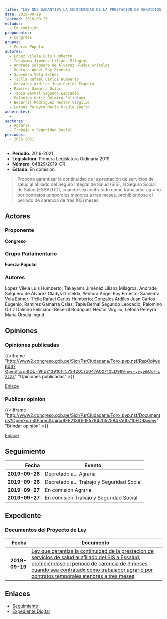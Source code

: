 ```yaml
---
title: "LEY QUE GARANTIZA LA CONTINUIDAD DE LA PRESTACION DE SERVICIOS DE SALUD AL AFILIADO DEL SIS A ESSALUD, PROHIBIÉNDOSE EL PERÍODO DE CARENCIA DE 3 MESES CUANDO SEA CONTRATADO COMO TRABAJADOR AGRARIO POR CONTRATOS TEMPORALES MENORES A TRES MESES"
date: 2019-09-19
lastmod: 2019-09-27
estados: 
  - En comisión
proponentes: 
  - Congreso
grupos: 
  - Fuerza Popular
autores: 
  - López Vilela Luis Humberto
  - Takayama Jiménez Liliana Milagros
  - Andrade Salguero de Álvarez Gladys Griselda
  - Ventura Ángel Roy Ernesto
  - Saavedra Vela Esther
  - Ticlla Rafael Carlos Humberto
  - Gonzales Ardiles Juan Carlos Eugenio
  - Ramírez Gamarra Osías
  - Tapia Bernal Segundo Leocadio
  - Palomino Ortiz Dalmiro Feliciano
  - Becerril Rodríguez Héctor Virgilio
  - Letona Pereyra María Úrsula Ingrid
adherentes: 
  - 
sectores: 
  - Agraria
  - Trabajo y Seguridad Social
periodos: 
  - 2016-2021
---
```


- **Periodo**: 2016-2021
- **Legislatura**: Primera Legislatura Ordinaria 2019
- **Número**: 04829/2019-CR
- **Estado**: En comisión

> Propone garantizar la continuidad de la prestación de servicios de salud al afiliado del Seguro Integral de Salud (SIS), al Seguro Social de Salud (ESSALUD), cuando sea contratado como trabajador agrario por contratos temporales menores a tres meses, prohibiéndose el período de carencia de tres (03) meses.


## Actores

### Proponente

**Congreso**

### Grupo Parlamentario

**Fuerza Popular**

### Autores

López Vilela Luis Humberto; Takayama Jiménez Liliana Milagros; Andrade Salguero de Álvarez Gladys Griselda; Ventura Ángel Roy Ernesto; Saavedra Vela Esther; Ticlla Rafael Carlos Humberto; Gonzales Ardiles Juan Carlos Eugenio; Ramírez Gamarra Osías; Tapia Bernal Segundo Leocadio; Palomino Ortiz Dalmiro Feliciano; Becerril Rodríguez Héctor Virgilio; Letona Pereyra María Úrsula Ingrid


## Opiniones

### Opiniones publicadas

{{<iframe "http://www2.congreso.gob.pe/Sicr/ParCiudadana/Foro_pvp.nsf/RepOpiweb04?OpenForm&Db=9FE2139161F579420525847A00710ED9&View=yyyy&Col=zzzzz" "Opiniones publicadas" >}}

[Enlace](http://www2.congreso.gob.pe/Sicr/ParCiudadana/Foro_pvp.nsf/RepOpiweb04?OpenForm&Db=9FE2139161F579420525847A00710ED9&View=yyyy&Col=zzzzz)
### Publicar opinión

{{< iframe "http://www2.congreso.gob.pe/Sicr/ParCiudadana/Foro_pvp.nsf/Documentos?OpenForm&ParentUnid=9FE2139161F579420525847A00710ED9&view" "Brindar opinión" >}}

[Enlace](http://www2.congreso.gob.pe/Sicr/ParCiudadana/Foro_pvp.nsf/Documentos?OpenForm&ParentUnid=9FE2139161F579420525847A00710ED9&view)

## Seguimiento

| Fecha | Evento |
|------:|--------|
| **2019-09-26** | Decretado a... Agraria|
| **2019-09-26** | Decretado a... Trabajo y Seguridad Social|
| **2019-09-27** | En comisión Agraria|
| **2019-09-27** | En comisión Trabajo y Seguridad Social|


## Expediente


### Documentos del Proyecto de Ley

| Fecha | Documento |
|------:|--------|
| **2019-09-19** | [Ley que garantiza la continuidad de la prestación de servicios de salud al afiliado del SIS a Essalud, prohibiéndose el período de carencia de 3 meses cuando sea contratado como trabajador agrario por contratos temporales menores a tres meses](http://www.leyes.congreso.gob.pe/Documentos/2016_2021/Proyectos_de_Ley_y_de_Resoluciones_Legislativas/PL04829_20190919.pdf) |

## Enlaces 

- [Seguimiento](http://www2.congreso.gob.pe/Sicr/TraDocEstProc/CLProLey2016.nsf/f7fff46988ca05b1052578e100829cc7/ea23b001d3d394040525847b000602fc?OpenDocument)
- [Expediente Digital](http://www2.congreso.gob.pe/Sicr/TraDocEstProc/CLProLey2016.nsf/f7fff46988ca05b1052578e100829cc7/ea23b001d3d394040525847b000602fc?OpenDocument&Click=05257FB7005EB655.eb71d0cf91d8294e05256cdf006b5706/$Body/0.1C6C)
